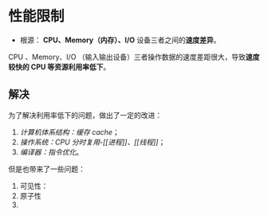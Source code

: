 # 性能限制

- 根源： **CPU、Memory（内存）、I/O** 设备三者之间的**速度差异**。

CPU 、Memory、I/O （输入输出设备）三者操作数据的速度差距很大，导致**速度较快的 CPU 等资源利用率低下**。

## 解决
为了解决利用率低下的问题，做出了一定的改进：
1. *计算机体系结构：缓存 cache*；
2. *操作系统：CPU 分时复用-[[进程]]、[[线程]]*；
3. *编译器：指令优化*。

但是也带来了一些问题：
1. 可见性：
2. 原子性
3. 


